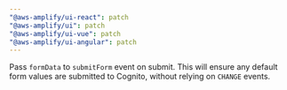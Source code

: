 ```yaml
---
"@aws-amplify/ui-react": patch
"@aws-amplify/ui": patch
"@aws-amplify/ui-vue": patch
"@aws-amplify/ui-angular": patch
---
```


Pass `formData` to `submitForm` event on submit. This will ensure any default form values are submitted to Cognito, without relying on `CHANGE` events.
